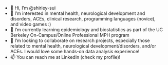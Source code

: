 - 👋 Hi, I’m @shirley-sui
- 👀 I’m interested in mental health, neurological development and disorders, ACEs, clinical research, programming languages (novice), and video games :)
- 🌱 I’m currently learning epidemiology and biostatistics as part of the UC Berkeley On-Campus/Online Professional MPH program
- 💞️ I’m looking to collaborate on research projects, especially those related to mental health, neurological development/disorders, and/or ACEs. I would love some hands-on data analysis experience!
- 📫 You can reach me at LinkedIn (check my profile)!

<!---
shirley-sui/shirley-sui is a ✨ special ✨ repository because its `README.md` (this file) appears on your GitHub profile.
You can click the Preview link to take a look at your changes.
--->
